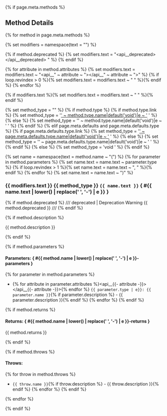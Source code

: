{% if page.meta.methods %}
## Method Details

{% for method in page.meta.methods %}
<div class="api-detail" markdown>

{% set modifiers = namespace(text = "") %}

{% if method.deprecated %}
  {% set modifiers.text = "<api__deprecated></api__deprecated> " %}
{% endif %}

{% for attribute in method.attributes %}
  {% set modifiers.text = modifiers.text ~ "<api__" ~ attribute ~ "></api__" ~ attribute ~ ">" %}
  {% if loop.revindex > 0 %}{% set modifiers.text = modifiers.text ~ " " %}{% endif %}
{% endfor %}

{% if modifiers.text %}{% set modifiers.text = modifiers.text ~ " " %}{% endif %}

{% set method_type = "" %}
{% if method.type %}
  {% if method.type.link %}
    {% set method_type = '<a href="' ~ method.type.link ~ '" class="api-type__' ~ method.type.type|default('primitive') ~ '">' ~ method.type.name|default('void')|e ~ '</a> ' %}
  {% else %}
    {% set method_type = '<span class="api-type__' ~ method.type.type|default('primitive') ~ '">' ~ method.type.name|default('void')|e ~ '</span> ' %}
  {% endif %}
{% elif page.meta.defaults and page.meta.defaults.type %}
  {% if page.meta.defaults.type.link %}
    {% set method_type = '<a href="' ~ page.meta.defaults.type.link ~ '" class="api-type__' ~ page.meta.defaults.type.type|default('primitive') ~ '">' ~ page.meta.defaults.type.name|default('void')|e ~ '</a> ' %}
  {% else %}
    {% set method_type = '<span class="api-type__' ~ page.meta.defaults.type.type|default('primitive') ~ '">' ~ page.meta.defaults.type.name|default('void')|e ~ '</span> ' %}
  {% endif %}
{% else %}
  {% set method_type = '<span class="api-type__primitive">void</span> ' %}
{% endif %}

{% set name = namespace(text = method.name ~ "(") %}
{% for parameter in method.parameters %}
  {% set name.text = name.text ~ parameter.type %}
  {% if loop.revindex > 1 %}{% set name.text = name.text ~ ", " %}{% endif %}
{% endfor %}
{% set name.text = name.text ~ ")" %}

### {{ modifiers.text }} {{ method_type }} `{{ name.text }}` { #{{ name.text | lower() | replace(' ', '-') | e }} }

{% if method.deprecated %}
/// deprecated | Deprecation Warning
{{ method.deprecated }}
///
{% endif %}

{% if method.description %}
<p class="api-detail__description">

{{ method.description }}

</p>
{% endif %}

{% if method.parameters %}
#### Parameters: { #{{ method.name | lower() | replace(' ', '-') | e }}-parameters }

{% for parameter in method.parameters %}
- {% for attribute in parameter.attributes %}<api__{{- attribute -}}></api__{{- attribute -}}>{% endfor %} `{{ parameter.type | e}}: {{ parameter.name }}`{% if parameter.description %} - {{ parameter.description }}{% endif %}
{% endfor %}
{% endif %}

{% if method.returns %}
#### Returns: { #{{ method.name | lower() | replace(' ', '-') | e }}-returns }

<p class="api-detail__description">

{{ method.returns }}

</p>
{% endif %}

{% if method.throws %}
#### Throws:

{% for throw in method.throws %}
- `{{ throw.name }}`{% if throw.description %} - {{ throw.description }}{% endif %}
{% endfor %}
{% endif %}

</div>
{% endfor %}

{% endif %}